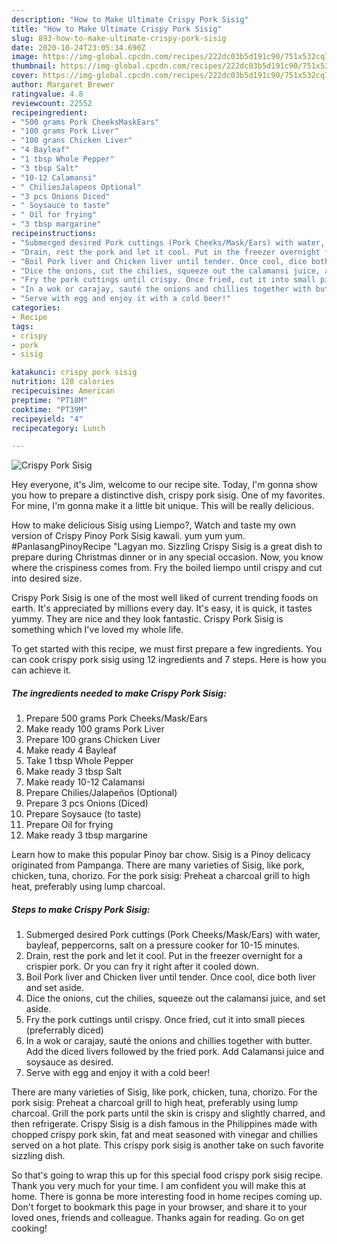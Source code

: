 ```yaml
---
description: "How to Make Ultimate Crispy Pork Sisig"
title: "How to Make Ultimate Crispy Pork Sisig"
slug: 893-how-to-make-ultimate-crispy-pork-sisig
date: 2020-10-24T23:05:34.690Z
image: https://img-global.cpcdn.com/recipes/222dc03b5d191c90/751x532cq70/crispy-pork-sisig-recipe-main-photo.jpg
thumbnail: https://img-global.cpcdn.com/recipes/222dc03b5d191c90/751x532cq70/crispy-pork-sisig-recipe-main-photo.jpg
cover: https://img-global.cpcdn.com/recipes/222dc03b5d191c90/751x532cq70/crispy-pork-sisig-recipe-main-photo.jpg
author: Margaret Brewer
ratingvalue: 4.8
reviewcount: 22552
recipeingredient:
- "500 grams Pork CheeksMaskEars"
- "100 grams Pork Liver"
- "100 grans Chicken Liver"
- "4 Bayleaf"
- "1 tbsp Whole Pepper"
- "3 tbsp Salt"
- "10-12 Calamansi"
- " ChiliesJalapeos Optional"
- "3 pcs Onions Diced"
- " Soysauce to taste"
- " Oil for frying"
- "3 tbsp margarine"
recipeinstructions:
- "Submerged desired Pork cuttings (Pork Cheeks/Mask/Ears) with water, bayleaf, peppercorns, salt on a pressure cooker for 10-15 minutes."
- "Drain, rest the pork and let it cool. Put in the freezer overnight for a crispier pork. Or you can fry it right after it cooled down."
- "Boil Pork liver and Chicken liver until tender. Once cool, dice both liver and set aside."
- "Dice the onions, cut the chilies, squeeze out the calamansi juice, and set aside."
- "Fry the pork cuttings until crispy. Once fried, cut it into small pieces (preferrably diced)"
- "In a wok or carajay, sauté the onions and chillies together with butter. Add the diced livers followed by the fried pork. Add Calamansi juice and soysauce as desired."
- "Serve with egg and enjoy it with a cold beer!"
categories:
- Recipe
tags:
- crispy
- pork
- sisig

katakunci: crispy pork sisig 
nutrition: 128 calories
recipecuisine: American
preptime: "PT18M"
cooktime: "PT39M"
recipeyield: "4"
recipecategory: Lunch

---
```



![Crispy Pork Sisig](https://img-global.cpcdn.com/recipes/222dc03b5d191c90/751x532cq70/crispy-pork-sisig-recipe-main-photo.jpg)

Hey everyone, it's Jim, welcome to our recipe site. Today, I'm gonna show you how to prepare a distinctive dish, crispy pork sisig. One of my favorites. For mine, I'm gonna make it a little bit unique. This will be really delicious.

How to make delicious Sisig using Liempo?, Watch and taste my own version of Crispy Pinoy Pork Sisig kawali. yum yum yum. #PanlasangPinoyRecipe &#34;Lagyan mo. Sizzling Crispy Sisig is a great dish to prepare during Christmas dinner or in any special occasion. Now, you know where the crispiness comes from. Fry the boiled liempo until crispy and cut into desired size.

Crispy Pork Sisig is one of the most well liked of current trending foods on earth. It's appreciated by millions every day. It's easy, it is quick, it tastes yummy. They are nice and they look fantastic. Crispy Pork Sisig is something which I've loved my whole life.


To get started with this recipe, we must first prepare a few ingredients. You can cook crispy pork sisig using 12 ingredients and 7 steps. Here is how you can achieve it.

<!--inarticleads1-->

##### The ingredients needed to make Crispy Pork Sisig:

1. Prepare 500 grams Pork Cheeks/Mask/Ears
1. Make ready 100 grams Pork Liver
1. Prepare 100 grans Chicken Liver
1. Make ready 4 Bayleaf
1. Take 1 tbsp Whole Pepper
1. Make ready 3 tbsp Salt
1. Make ready 10-12 Calamansi
1. Prepare  Chilies/Jalapeños (Optional)
1. Prepare 3 pcs Onions (Diced)
1. Prepare  Soysauce (to taste)
1. Prepare  Oil for frying
1. Make ready 3 tbsp margarine


Learn how to make this popular Pinoy bar chow. Sisig is a Pinoy delicacy originated from Pampanga. There are many varieties of Sisig, like pork, chicken, tuna, chorizo. For the pork sisig: Preheat a charcoal grill to high heat, preferably using lump charcoal. 

<!--inarticleads2-->

##### Steps to make Crispy Pork Sisig:

1. Submerged desired Pork cuttings (Pork Cheeks/Mask/Ears) with water, bayleaf, peppercorns, salt on a pressure cooker for 10-15 minutes.
1. Drain, rest the pork and let it cool. Put in the freezer overnight for a crispier pork. Or you can fry it right after it cooled down.
1. Boil Pork liver and Chicken liver until tender. Once cool, dice both liver and set aside.
1. Dice the onions, cut the chilies, squeeze out the calamansi juice, and set aside.
1. Fry the pork cuttings until crispy. Once fried, cut it into small pieces (preferrably diced)
1. In a wok or carajay, sauté the onions and chillies together with butter. Add the diced livers followed by the fried pork. Add Calamansi juice and soysauce as desired.
1. Serve with egg and enjoy it with a cold beer!


There are many varieties of Sisig, like pork, chicken, tuna, chorizo. For the pork sisig: Preheat a charcoal grill to high heat, preferably using lump charcoal. Grill the pork parts until the skin is crispy and slightly charred, and then refrigerate. Crispy Sisig is a dish famous in the Philippines made with chopped crispy pork skin, fat and meat seasoned with vinegar and chillies served on a hot plate. This crispy pork sisig is another take on such favorite sizzling dish. 

So that's going to wrap this up for this special food crispy pork sisig recipe. Thank you very much for your time. I am confident you will make this at home. There is gonna be more interesting food in home recipes coming up. Don't forget to bookmark this page in your browser, and share it to your loved ones, friends and colleague. Thanks again for reading. Go on get cooking!
